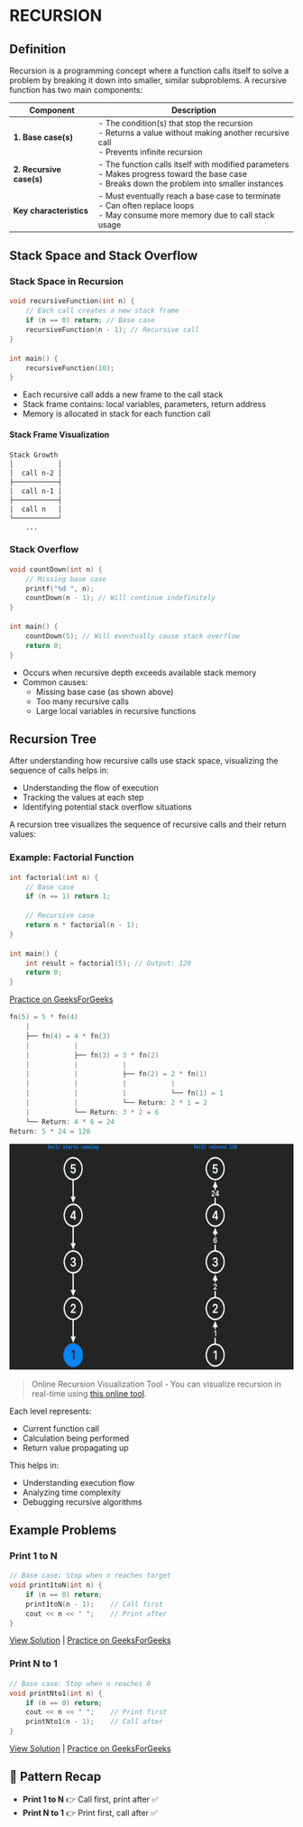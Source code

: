 # RECURSION

## Definition

Recursion is a programming concept where a function calls itself to solve a problem by breaking it down into smaller, similar subproblems. A recursive function has two main components:

| Component | Description |
|-----------|-------------|
| **1. Base case(s)** | - The condition(s) that stop the recursion<br>- Returns a value without making another recursive call<br>- Prevents infinite recursion |
| **2. Recursive case(s)** | - The function calls itself with modified parameters<br>- Makes progress toward the base case<br>- Breaks down the problem into smaller instances |
| **Key characteristics** | - Must eventually reach a base case to terminate<br>- Can often replace loops<br>- May consume more memory due to call stack usage |

## Stack Space and Stack Overflow

### Stack Space in Recursion
```cpp
void recursiveFunction(int n) {
    // Each call creates a new stack frame
    if (n == 0) return; // Base case
    recursiveFunction(n - 1); // Recursive call
}

int main() {
    recursiveFunction(10);
}
```
- Each recursive call adds a new frame to the call stack
- Stack frame contains: local variables, parameters, return address
- Memory is allocated in stack for each function call

#### Stack Frame Visualization
```
Stack Growth
│           │
│  call n-2 │
├───────────┤
│  call n-1 │
├───────────┤
│  call n   │
└───────────┘
    ...
```

### Stack Overflow
```cpp
void countDown(int n) {
    // Missing base case
    printf("%d ", n);
    countDown(n - 1); // Will continue indefinitely
}

int main() {
    countDown(5); // Will eventually cause stack overflow
    return 0;
}
```
- Occurs when recursive depth exceeds available stack memory
- Common causes:
  - Missing base case (as shown above)
  - Too many recursive calls
  - Large local variables in recursive functions


## Recursion Tree

After understanding how recursive calls use stack space, visualizing the sequence of calls helps in:
- Understanding the flow of execution
- Tracking the values at each step
- Identifying potential stack overflow situations

A recursion tree visualizes the sequence of recursive calls and their return values:
### Example: Factorial Function
```cpp
int factorial(int n) {
    // Base case
    if (n == 1) return 1;
    
    // Recursive case
    return n * factorial(n - 1);
}

int main() {
    int result = factorial(5); // Output: 120
    return 0;
}
```
[Practice on GeeksForGeeks](https://www.geeksforgeeks.org/problems/factorial5739/1)

```cpp
fn(5) = 5 * fn(4)
    |
    ├── fn(4) = 4 * fn(3)
    |           |
    |           ├── fn(3) = 3 * fn(2)
    |           |           |
    |           |           ├── fn(2) = 2 * fn(1)
    |           |           |           |
    |           |           |           └── fn(1) = 1
    |           |           └── Return: 2 * 1 = 2
    |           └── Return: 3 * 2 = 6
    └── Return: 4 * 6 = 24
Return: 5 * 24 = 120
```


<div style="display: flex; justify-content: space-between;">
<div>
<img src="../Recursion/imgs/recursion_tree_1.png" width="400" height="400" alt="Recursion Tree 1"/>
</div>
<div>
<img src="../Recursion/imgs/recursion_tree_2.png" width="400" height="400" alt="Recursion Tree 2"/>
</div>
</div>


> Online Recursion Visualization Tool
    - You can visualize recursion in real-time using [this online tool](https://recursion.vercel.app/).

Each level represents:
- Current function call
- Calculation being performed
- Return value propagating up

This helps in:
- Understanding execution flow
- Analyzing time complexity
- Debugging recursive algorithms



## Example Problems

### Print 1 to N
```cpp
// Base case: Stop when n reaches target
void print1toN(int n) {
    if (n == 0) return;
    print1toN(n - 1);    // Call first
    cout << n << " ";    // Print after
}
```
[View Solution](sol/1_TO_N.md) | [Practice on GeeksForGeeks](https://www.geeksforgeeks.org/problems/print-1-to-n-without-using-loops3621/1)

### Print N to 1
```cpp
// Base case: Stop when n reaches 0
void printNto1(int n) {
    if (n == 0) return;
    cout << n << " ";    // Print first
    printNto1(n - 1);    // Call after
}
```
[View Solution](sol/N_TO_1.md) | [Practice on GeeksForGeeks](https://www.geeksforgeeks.org/problems/print-n-to-1-without-loop/1)

## 🔁 Pattern Recap

* **Print 1 to N** 👉 Call first, print after ✅
* **Print N to 1** 👉 Print first, call after ✅



